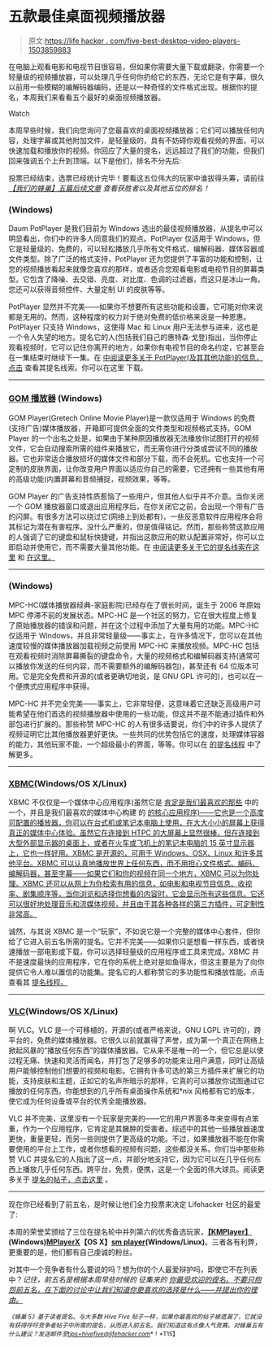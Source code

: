 # 五款最佳桌面视频播放器

> 原文:[https://life hacker . com/five-best-desktop-video-players-1503859883](https://lifehacker.com/five-best-desktop-video-players-1503859883)

在电脑上观看电影和电视节目很容易，但如果你需要大量下载或翻录，你需要一个轻量级的视频播放器，可以处理几乎任何你扔给它的东西，无论它是有字幕，很久以前用一些模糊的编解码器编码，还是以一种奇怪的文件格式出现。根据你的提名，本周我们来看看五个最好的桌面视频播放器。

Watch

本周早些时候，我们向您询问了您最喜欢的桌面视频播放器；它们可以播放任何内容，处理字幕或其他附加文件，是轻量级的，具有不妨碍你观看视频的界面，可以快速加载和播放你的视频。你回应了大量的提名，远远超过了我们的功能，但我们回来强调五个上升到顶端。以下是他们，排名不分先后:

投票已经结束，选票已经统计完毕！要看这五位伟大的玩家中谁拔得头筹，请前往 [*【我们的蜂巢】五篇后续文章*](https://lifehacker.com/most-popular-desktop-video-player-vlc-1506086048) *查看获胜者以及其他五位的排名！*

### (Windows)

Daum PotPlayer 是我们目前为 Windows 选出的最佳视频播放器，从提名中可以明显看出，你们中的许多人同意我们的观点。PotPlayer 仅适用于 Windows，但它是轻量级的、免费的，可以轻松播放几乎所有文件格式、编解码器、媒体容器或文件类型。除了广泛的格式支持，PotPlayer 还为您提供了丰富的功能和控制，让您的视频播放看起来就像您喜欢的那样，或者适合您观看电影或电视节目的屏幕类型。它包含了降噪、去交错、亮度、对比度、色调的过滤器，而这只是冰山一角。您还可以获得音频控件、大量定制 UI 的皮肤等等。

PotPlayer 显然并不完美——如果你不想要所有这些功能和设置，它可能对你来说都是无用的。然而，这种程度的权力对于绝对免费的低价格来说是一种恩惠。PotPlayer 只支持 Windows，这使得 Mac 和 Linux 用户无法参与进来，这也是一个令人失望的地方。提名它的人(包括我们自己的惠特森·戈登)指出，当你停止观看视频时，它可以记住你离开的地方，如果你有电视节目的命名约定，它甚至会在一集结束时继续下一集。在 [中阅读更多关于 PotPlayer(及其其他功能)的信息，点击](https://lifehacker.com/1502826822) 查看其提名线索。你可以在这里 下载。

* * *

### [GOM 播放器](http://player.gomlab.com/eng/) (Windows)

GOM Player(Gretech Online Movie Player)是一款仅适用于 Windows 的免费(支持广告)媒体播放器，开箱即可提供全面的文件类型和视频格式支持。GOM Player 的一个出名之处是，如果由于某种原因播放器无法播放你试图打开的视频文件，它会自动搜索所需的组件来播放它，而无需你进行分类或尝试不同的播放器。它也非常适合播放损坏的媒体文件和部分下载，而不会死机。它也支持一个可定制的皮肤界面，让你改变用户界面以适应你自己的需要，它还拥有一些其他有用的高级功能(内置屏幕和音频捕捉，视频效果，等等。

GOM Player 的广告支持性质惹恼了一些用户，但其他人似乎并不介意。当你关闭一个 GOM 播放器窗口或退出应用程序后，在你关闭它之前，会出现一个带有广告的闪屏。有很多方法可以绕过它(网络上到处都有)，一些反恶意软件应用程序会将其标记为潜在有害程序。没什么严重的，但是值得铭记。然而，那些称赞这款应用的人强调了它的键盘和鼠标快捷键，并指出这款应用的默认配置非常好，你可以立即启动并使用它，而不需要大量其他功能。在 [中阅读更多关于它的提名线索在这里](https://lifehacker.com/1502820996) 和 [在这里。](http://lifehacker.com/vote-gom-player-why-its-the-most-useful-player-for-1503270481)

* * *

### (Windows)

MPC-HC(媒体播放器经典-家庭影院)已经存在了很长时间，诞生于 2006 年原始 MPC 停滞不前的发展状态。MPC-HC 是一个社区的努力，它在很大程度上修复了原始播放器的错误和问题，并在这个过程中添加了大量有用的功能。MPC-HC 仅适用于 Windows，并且非常轻量级——事实上，在许多情况下，您可以在其他速度较慢的媒体播放器加载视频之前使用 MPC-HC 来播放视频。MPC-HC 包括在观看视频时消除屏幕撕裂的键盘命令，大量的视频格式和编解码器支持(通常可以播放你发送的任何内容，而不需要额外的编解码器包)，甚至还有 64 位版本可用。它是完全免费和开源的(或者更确切地说，是 GNU GPL 许可的)，也可以在一个便携式应用程序中获得。

MPC-HC 并不完全完美——事实上，它非常轻便，这意味着它还缺乏高级用户可能希望在他们首选的视频播放器中使用的一些功能，但这并不是不能通过插件和外部包进行扩展的。那些称赞 MPC-HC 的人有很多话要说，你们中的许多人提供了视频证明它比其他播放器更好更快。一些共同的优势包括它的速度，处理媒体容器的能力，其他玩家不能，一个超级最小的界面，等等。你可以在 [的提名线程](https://lifehacker.com/1502810620) 中了解更多。

* * *

### [XBMC](http://xbmc.org/)(Windows/OS X/Linux)

XBMC 不仅仅是一个媒体中心应用程序(虽然它是 [肯定是我们最喜欢的那些](https://lifehacker.com/what-media-center-software-do-you-use-5897890) 中的一个，并且是我们最喜欢的媒体中心构建 的 [的核心应用程序)——它也是一个高度可配置的播放器，你可以在台式机或笔记本电脑上使用，在大大小小的屏幕上获得真正的媒体中心体验。虽然它在连接到 HTPC 的大屏幕上显然很棒，但在连接到大型外部显示器的桌面上，或者在火车或飞机上的笔记本电脑的 15 英寸显示器上，它也一样好用。XBMC 是开源的，可用于 Windows、OSX、Linux 和许多其他平台。XBMC 可以认真地播放世界上任何东西，而不用担心文件格式、编码、编解码器，甚至字幕——如果它们和你的视频在同一个地方，XBMC 可以为你处理。XBMC 还可以从网上为你检索有用的信息，如电影和电视节目信息、收视率、剧集顺序等，当你浏览和选择你想看的内容时，它会显示所有这些信息。它还可以很好地处理音乐和流媒体视频，并且由于其各种各样的第三方插件，可定制性非常高。](https://lifehacker.com/create-a-kickass-seamless-play-everything-media-cente-5900626)

诚然，与其说 XBMC 是一个“玩家”，不如说它是一个完整的媒体中心套件，但你给了它进入前五名所需的提名。它并不完美——如果你只是想看一样东西，或者快速播放一部电影或下载，你可以选择轻量级的应用程序或工具来完成。XBMC 并不是速度最快的应用程序，它在你的系统上绝对是如鱼得水，但这主要是为了向你提供它令人难以置信的功能集。提名它的人都称赞它的多功能性和播放性能。点击 查看其 [提名线程。](https://lifehacker.com/1502808858)

* * *

### [VLC](http://www.videolan.org/vlc/index.html)(Windows/OS X/Linux)

啊 VLC。VLC 是一个可移植的，开源的(或者严格来说，GNU LGPL 许可的)，跨平台的，免费的媒体播放器。它很久以前就赢得了声誉，成为第一个真正在网络上掀起风暴的“播放任何东西”的媒体播放器。它从来不是唯一的一个，但它总是以使过程无痛、快速和灵活而闻名，并打包了足够多的功能来让用户满意，同时让高级用户能够控制他们想要的视频和电影。它拥有许多可选的第三方插件来扩展它的功能，支持皮肤和主题，正如它的名声所暗示的那样，它真的可以播放你试图通过它播放的任何东西。你能想到的几乎所有桌面操作系统和*nix 风格都有它的版本，使它成为任何设备或平台的优秀全能播放器。

VLC 并不完美，这里没有一个玩家是完美的——它的用户界面多年来变得有点笨重，作为一个应用程序，它肯定是其臃肿的受害者。综述中的其他一些播放器速度更快，重量更轻，而另一些则提供了更高级的功能。不过，如果播放器不能在你需要使用的平台上工作，或者你想看的视频有问题，这些都没关系。你们当中那些称赞 VLC 并提名它的人指出了这一点，并部分地支持它，因为它可以在几乎任何东西上播放几乎任何东西。跨平台，免费，便携，这是一个全面的伟大球员。阅读更多关于 [提名的帖子，点击这里](https://lifehacker.com/1502796899) 。

* * *

现在你已经看到了前五名，是时候让他们全力投票来决定 Lifehacker 社区的最爱了:

本周的荣誉奖颁给了三位在提名轮中并列第六的优秀备选玩家，[**【KMPlayer】**](http://www.kmpmedia.net/)**(Windows)**[**MPlayerX**](http://mplayerx.org/)**【OS X】**[**sm player**](http://smplayer.sourceforge.net/)**(Windows/Linux)**。三者各有利弊，更重要的是，他们都有自己虔诚的粉丝。

对其中一个竞争者有什么要说的吗？想为你的个人最爱辩护吗，即使它不在列表中？*记住，前五名是根据本周早些时候的* *征集来的* [*你最受欢迎的提名。不要只抱怨前五名，在下面的讨论中让我们知道你更喜欢的选择是什么——并提出你的理由。*](https://lifehacker.com/whats-the-best-desktop-video-player-1502667603)

<small>*《蜂巢 5》基于读者提名。与大多数 Hive Five 帖子一样，如果你最喜欢的帖子被遗漏了，它就没有获得呼吁竞争者帖子中所需的提名，从而进入前五名。我们知道这有点像人气竞赛。对蜂巢五有什么建议？发送邮件至*</small>[<small>*tips+hivefive@lifehacker.com*</small>](mailto:tips+hivefive@lifehacker.com)<small>*！*T15】</small>
